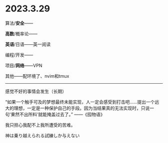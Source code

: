 # 2023.3.29

算法/**安全**——

**高数**/概率论——

**英语**/日语——英一阅读

编程/开发——

项目/**网络**——VPN

其他——配环境了、nvim和tmux

------

感觉不好的事情会发生（长期）

“如果一个触手可及的梦想最终未能实现，人一定会感受到打击吧……提出一个远大的理想，一定是一种保护自己的手段。因为当结果真的无法实现时，只说一句‘果然不出所料’就能掩盖过去了。” ——《囮物语》

我只担心我配不上我所遭受的苦难。

神は乗り越えられる試練しか与えない

